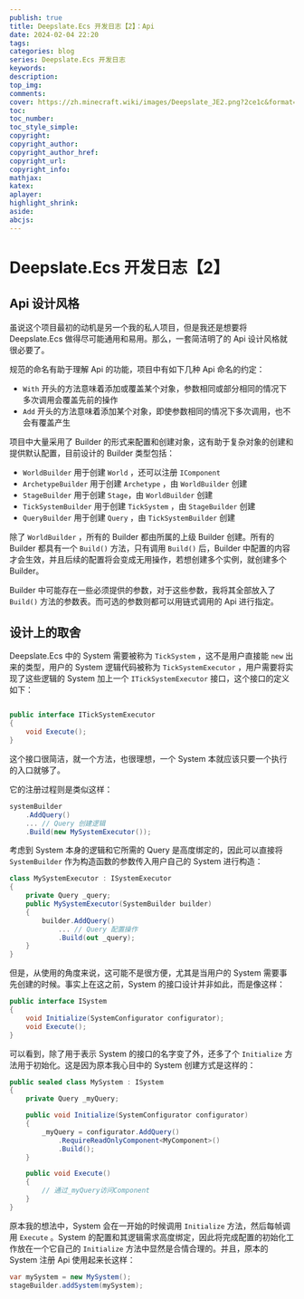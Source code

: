 ```yaml
---
publish: true
title: Deepslate.Ecs 开发日志【2】：Api
date: 2024-02-04 22:20
tags:
categories: blog
series: Deepslate.Ecs 开发日志
keywords:
description:
top_img: 
comments:
cover: https://zh.minecraft.wiki/images/Deepslate_JE2.png?2ce1c&format=original
toc:
toc_number:
toc_style_simple:
copyright:
copyright_author:
copyright_author_href:
copyright_url:
copyright_info:
mathjax:
katex:
aplayer:
highlight_shrink:
aside:
abcjs:
---
```

# Deepslate.Ecs 开发日志【2】

## Api 设计风格

虽说这个项目最初的动机是另一个我的私人项目，但是我还是想要将 Deepslate.Ecs 做得尽可能通用和易用。那么，一套简洁明了的 Api 设计风格就很必要了。

规范的命名有助于理解 Api 的功能，项目中有如下几种 Api 命名的约定：

- `With` 开头的方法意味着添加或覆盖某个对象，参数相同或部分相同的情况下多次调用会覆盖先前的操作
- `Add` 开头的方法意味着添加某个对象，即使参数相同的情况下多次调用，也不会有覆盖产生

项目中大量采用了 Builder 的形式来配置和创建对象，这有助于复杂对象的创建和提供默认配置，目前设计的 Builder 类型包括：

- `WorldBuilder` 用于创建 `World` ，还可以注册 `IComponent`
- `ArchetypeBuilder` 用于创建 `Archetype` ，由 `WorldBuilder` 创建
- `StageBuilder` 用于创建 `Stage`，由 `WorldBuilder` 创建
- `TickSystemBuilder` 用于创建 `TickSystem` ，由 `StageBuilder` 创建
- `QueryBuilder` 用于创建 `Query` ，由 `TickSystemBuilder` 创建

除了 `WorldBuilder` ，所有的 Builder 都由所属的上级 Builder 创建。所有的 Builder 都具有一个 `Build()` 方法，只有调用 `Build()` 后，Builder 中配置的内容才会生效，并且后续的配置将会变成无用操作，若想创建多个实例，就创建多个 Builder。

Builder 中可能存在一些必须提供的参数，对于这些参数，我将其全部放入了 `Build()` 方法的参数表。而可选的参数则都可以用链式调用的 Api 进行指定。

## 设计上的取舍

Deepslate.Ecs 中的 System 需要被称为 `TickSystem` ，这不是用户直接能 `new` 出来的类型，用户的 System 逻辑代码被称为 `TickSystemExecutor` ，用户需要将实现了这些逻辑的 System 加上一个 `ITickSystemExecutor` 接口，这个接口的定义如下：

```csharp

public interface ITickSystemExecutor
{
    void Execute();
}
```

这个接口很简洁，就一个方法，也很理想，一个 System 本就应该只要一个执行的入口就够了。

它的注册过程则是类似这样：

```csharp
systemBuilder
    .AddQuery()
    ... // Query 创建逻辑
    .Build(new MySystemExecutor());
```

考虑到 System 本身的逻辑和它所需的 Query 是高度绑定的，因此可以直接将 `SystemBuilder` 作为构造函数的参数传入用户自己的 System 进行构造：

```csharp
class MySystemExecutor : ISystemExecutor
{
    private Query _query;
    public MySystemExecutor(SystemBuilder builder)
    {
        builder.AddQuery()
            ... // Query 配置操作
            .Build(out _query);
    }
}
```

但是，从使用的角度来说，这可能不是很方便，尤其是当用户的 System 需要事先创建的时候。事实上在这之前，System 的接口设计并非如此，而是像这样：

```csharp
public interface ISystem
{
    void Initialize(SystemConfigurator configurator);
    void Execute();
}
```

可以看到，除了用于表示 System 的接口的名字变了外，还多了个 `Initialize` 方法用于初始化。这是因为原本我心目中的 System 创建方式是这样的：

```csharp
public sealed class MySystem : ISystem
{
    private Query _myQuery;

    public void Initialize(SystemConfigurator configurator)
    {
        _myQuery = configurator.AddQuery()
            .RequireReadOnlyComponent<MyComponent>()
            .Build();
    }

    public void Execute()
    {
        // 通过_myQuery访问Component
    }
}
```

原本我的想法中，System 会在一开始的时候调用 `Initialize` 方法，然后每帧调用 `Execute` 。System 的配置和其逻辑需求高度绑定，因此将完成配置的初始化工作放在一个它自己的 `Initialize` 方法中显然是合情合理的。并且，原本的 System 注册 Api 使用起来长这样：

```csharp
var mySystem = new MySystem();
stageBuilder.addSystem(mySystem);
```